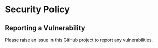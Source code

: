 # Security Policy

## Reporting a Vulnerability

Please raise an issue in this GitHub project to report any vulnerabilities.
